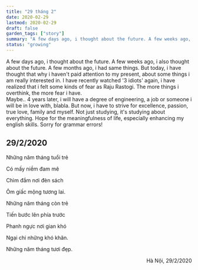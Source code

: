 ```yaml
---
title: "29 tháng 2"
date: 2020-02-29
lastmod: 2020-02-29
draft: false
garden_tags: ["story"]
summary: "A few days ago, i thought about the future. A few weeks ago, i also thought about the future. A few months ago, i had same things."
status: "growing"
---
```



A few days ago, i thought about the future. A few weeks ago, i also thought about the future. A few months ago, i had same things. But today, i have thought that why i haven't paid attention to my present, about some things i am really interested in. I have recently watched '3 idiots' again, i have realized that i felt some kinds of fear as Raju Rastogi. The more things i overthink, the more fear i have.  
Maybe.. 4 years later, i will have a degree of engineering, a job or someone i will be in love with, blabla. But now, i have to strive for excellence, passion, true love, family and myself. Not just studying, it's studying about everything. Hope for the meaningfulness of life, especially enhancing my english skills.
Sorry for grammar errors!  


## 29/2/2020


Những năm tháng tuổi trẻ

Có mấy niềm đam mê

Chìm đắm nơi đèn sách

Ôm giấc mộng tương lai.


Những năm tháng còn trẻ

Tiến bước lên phía trước

Phanh ngực nơi gian khó

Ngại chi những khó khăn.


Những năm tháng tươi đẹp.



<div style="text-align: right"> Hà Nội, 29/2/2020 </div>
















